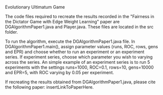 Evolutionary Ultimatum Game

The code files required to recreate the results recorded in the "Fairness in the Dictator Game with Edge Weight Learning" paper are DGAlgorithmPaper1.java and Player.java. These files are located in the src folder. 

To run the algorithm, execute the DGAlgorithmPaper1.java file. In DGAlgorithmPaper1.main(), assign parameter values (runs, ROC, rows, gens and EPR) and choose whether to run an experiment or an experiment series. If experiment series, choose which parameter you wish to varying across the series. An simple example of an experiment series is to run 5 experiments with the settings runs=1000, ROC=0.1, rows=10, gens=10000 and EPR=5, with ROC varying by 0.05 per experiment.

If recreating the results obtained from DGAlgorithmPaper1.java, please cite the following paper: insertLinkToPaperHere.
